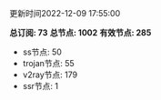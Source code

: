 更新时间2022-12-09 17:55:00

**总订阅: 73**
**总节点: 1002**
**有效节点: 285**
- ss节点: 50
- trojan节点: 55
- v2ray节点: 179
- ssr节点: 1
